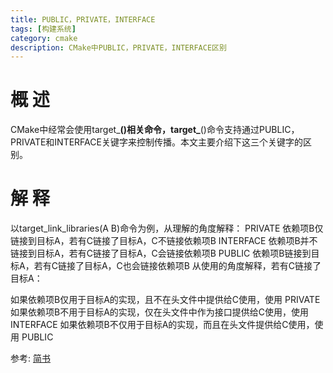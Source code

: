 ```yaml
---
title: PUBLIC，PRIVATE，INTERFACE
tags: [构建系统]
category: cmake
description: CMake中PUBLIC，PRIVATE，INTERFACE区别
---
```


# 概 述
CMake中经常会使用target_**()相关命令，target_**()命令支持通过PUBLIC，PRIVATE和INTERFACE关键字来控制传播。本文主要介绍下这三个关键字的区别。

# 解 释
以target_link_libraries(A B)命令为例，从理解的角度解释：
PRIVATE 依赖项B仅链接到目标A，若有C链接了目标A，C不链接依赖项B
INTERFACE 依赖项B并不链接到目标A，若有C链接了目标A，C会链接依赖项B
PUBLIC 依赖项B链接到目标A，若有C链接了目标A，C也会链接依赖项B
从使用的角度解释，若有C链接了目标A：

如果依赖项B仅用于目标A的实现，且不在头文件中提供给C使用，使用 PRIVATE
如果依赖项B不用于目标A的实现，仅在头文件中作为接口提供给C使用，使用 INTERFACE
如果依赖项B不仅用于目标A的实现，而且在头文件提供给C使用，使用 PUBLIC


参考: [简书](https://www.jianshu.com/p/07761ff7838e)
